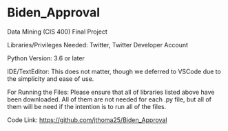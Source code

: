 # Biden_Approval
Data Mining (CIS 400) Final Project

Libraries/Privileges Needed: Twitter, Twitter Developer Account

Python Version: 3.6 or later

IDE/TextEditor: This does not matter, though we deferred to VSCode due to the simplicity and ease of use.

For Running the Files: Please ensure that all of libraries listed above have been downloaded. All of them are not needed for each .py file, but all of them will be need if the intention is to run all of the files.

Code Link: https://github.com/jthoma25/Biden_Approval



